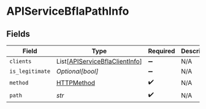 # APIServiceBflaPathInfo


## Fields

| Field                                                                             | Type                                                                              | Required                                                                          | Description                                                                       |
| --------------------------------------------------------------------------------- | --------------------------------------------------------------------------------- | --------------------------------------------------------------------------------- | --------------------------------------------------------------------------------- |
| `clients`                                                                         | List[[APIServiceBflaClientInfo](../../models/shared/apiservicebflaclientinfo.md)] | :heavy_minus_sign:                                                                | N/A                                                                               |
| `is_legitimate`                                                                   | *Optional[bool]*                                                                  | :heavy_minus_sign:                                                                | N/A                                                                               |
| `method`                                                                          | [HTTPMethod](../../models/shared/httpmethod.md)                                   | :heavy_check_mark:                                                                | N/A                                                                               |
| `path`                                                                            | *str*                                                                             | :heavy_check_mark:                                                                | N/A                                                                               |
